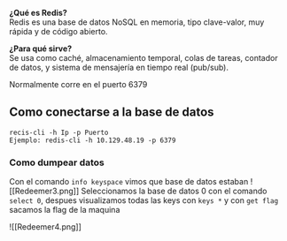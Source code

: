 **¿Qué es Redis?**  
Redis es una base de datos NoSQL en memoria, tipo clave-valor, muy rápida y de código abierto.

**¿Para qué sirve?**  
Se usa como caché, almacenamiento temporal, colas de tareas, contador de datos, y sistema de mensajería en tiempo real (pub/sub).

Normalmente corre en el puerto 6379

## Como conectarse a la base de datos
```shell
recis-cli -h Ip -p Puerto
Ejemplo: redis-cli -h 10.129.48.19 -p 6379
```

### Como dumpear datos
Con el comando `info keyspace` vimos que base de datos estaban
	![[Redeemer3.png]]
Seleccionamos la base de datos 0 con el comando ``select 0``, despues visualizamos todas las keys con `keys *` y con `get flag` sacamos la flag de la maquina

![[Redeemer4.png]]